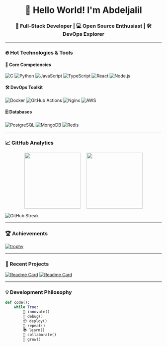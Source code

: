 <div align="center">
  
# 👋 Hello World! I'm Abdeljalil

### 🚀 Full-Stack Developer | 💻 Open Source Enthusiast | 🛠️ DevOps Explorer

</div>

---

### 🔥 Hot Technologies & Tools

#### 🧠 Core Competencies
![C](https://img.shields.io/badge/c-%2300599C.svg?style=for-the-badge&logo=c&logoColor=white)
![Python](https://img.shields.io/badge/python-3670A0?style=for-the-badge&logo=python&logoColor=ffdd54)
![JavaScript](https://img.shields.io/badge/javascript-%23323330.svg?style=for-the-badge&logo=javascript&logoColor=%23F7DF1E)
![TypeScript](https://img.shields.io/badge/typescript-%23007ACC.svg?style=for-the-badge&logo=typescript&logoColor=white)
![React](https://img.shields.io/badge/react-%2320232a.svg?style=for-the-badge&logo=react&logoColor=%2361DAFB)
![Node.js](https://img.shields.io/badge/node.js-6DA55F?style=for-the-badge&logo=node.js&logoColor=white)

#### 🛠️ DevOps Toolkit
![Docker](https://img.shields.io/badge/docker-%230db7ed.svg?style=for-the-badge&logo=docker&logoColor=white)
![GitHub Actions](https://img.shields.io/badge/github%20actions-%232671E5.svg?style=for-the-badge&logo=githubactions&logoColor=white)
![Nginx](https://img.shields.io/badge/nginx-%23009639.svg?style=for-the-badge&logo=nginx&logoColor=white)
![AWS](https://img.shields.io/badge/AWS-%23FF9900.svg?style=for-the-badge&logo=amazon-aws&logoColor=white)

#### 🗄️ Databases
![PostgreSQL](https://img.shields.io/badge/postgres-%23316192.svg?style=for-the-badge&logo=postgresql&logoColor=white)
![MongoDB](https://img.shields.io/badge/MongoDB-%234ea94b.svg?style=for-the-badge&logo=mongodb&logoColor=white)
![Redis](https://img.shields.io/badge/redis-%23DD0031.svg?style=for-the-badge&logo=redis&logoColor=white)

---

### 📈 GitHub Analytics

<div style="display: flex; justify-content: center; gap: 20px;">
  <img height="180em" src="https://github-readme-stats.vercel.app/api?username=abel-hid&show_icons=true&theme=radical&include_all_commits=true&count_private=true" />
  <img height="180em" src="https://github-readme-stats.vercel.app/api/top-langs/?username=abel-hid&layout=compact&theme=radical&langs_count=6" />
</div>

![GitHub Streak](https://streak-stats.demolab.com?user=abel-hid&theme=radical)

---

### 🏆 Achievements
[![trophy](https://github-profile-trophy.vercel.app/?username=abel-hid&theme=onedark&row=2&column=4)](https://github.com/ryo-ma/github-profile-trophy)

---

### 🎯 Recent Projects

[![Readme Card](https://github-readme-stats.vercel.app/api/pin/?username=abel-hid&repo=your-repo-1&theme=radical)](https://github.com/abel-hid/your-repo-1)
[![Readme Card](https://github-readme-stats.vercel.app/api/pin/?username=abel-hid&repo=your-repo-2&theme=radical)](https://github.com/abel-hid/your-repo-2)

---

### 💡 Development Philosophy
```python
def code():
    while True:
        🚀 innovate()
        🐞 debug()
        📦 deploy()
        🔁 repeat()
        📚 learn()
        🤝 collaborate()
        🌱 grow()

